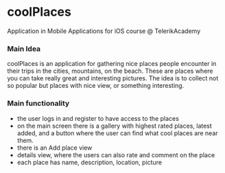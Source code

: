 # coolPlaces
Application in Mobile Applications for iOS course @ TelerikAcademy

### Main Idea
coolPlaces is an application for gathering nice places people encounter in their trips in the cities, mountains, on the beach. These are places where you can take really great and interesting pictures. The idea is to collect not so popular but places with nice view, or something interesting.

### Main functionality
- the user logs in and register to have access to the places
- on the main screen there is a gallery with highest rated places, latest added, and a button where the user can find what cool places are near them.
- there is an Add place view
- details view, where the users can also rate and comment on the place
- each place has name, description, location, picture
